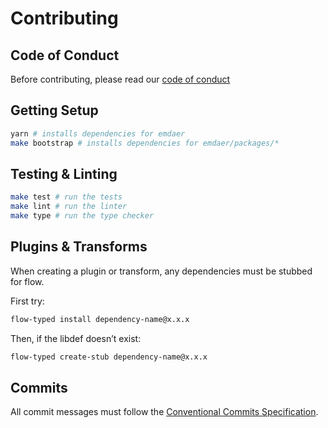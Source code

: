 <!--
  This file was generated by emdaer

  Its template can be found at .emdaer/CONTRIBUTING.emdaer.md
-->

# Contributing

## Code of Conduct

Before contributing, please read our [code of conduct](./CODE_OF_CONDUCT.md)

## Getting Setup

```sh
yarn # installs dependencies for emdaer
make bootstrap # installs dependencies for emdaer/packages/*
```

## Testing & Linting

```sh
make test # run the tests
make lint # run the linter
make type # run the type checker
```

## Plugins & Transforms

When creating a plugin or transform, any dependencies must be stubbed for flow.

First try:

```sh
flow-typed install dependency-name@x.x.x
```

Then, if the libdef doesn&#8217;t exist:

```sh
flow-typed create-stub dependency-name@x.x.x
```

## Commits

All commit messages must follow the [Conventional Commits Specification](https://conventionalcommits.org/).


